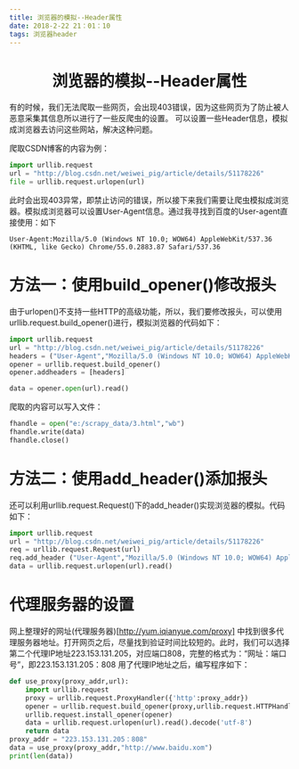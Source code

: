 ```yaml
---
title: 浏览器的模拟--Header属性
date: 2018-2-22 21：01：10
tags: 浏览器header
---
```


# <center>浏览器的模拟--Header属性</center> 
有的时候，我们无法爬取一些网页，会出现403错误，因为这些网页为了防止被人恶意采集其信息所以进行了一些反爬虫的设置。
可以设置一些Header信息，模拟成浏览器去访问这些网站，解决这种问题。

爬取CSDN博客的内容为例：
```python
import urllib.request
url = "http://blog.csdn.net/weiwei_pig/article/details/51178226"
file = urllib.request.urlopen(url)
```
此时会出现403异常，即禁止访问的错误，所以接下来我们需要让爬虫模拟成浏览器。模拟成浏览器可以设置User-Agent信息。通过我寻找到百度的User-agent直接使用：如下
```
User-Agent:Mozilla/5.0 (Windows NT 10.0; WOW64) AppleWebKit/537.36 (KHTML, like Gecko) Chrome/55.0.2883.87 Safari/537.36
```
# 方法一：使用build_opener()修改报头 
由于urlopen()不支持一些HTTP的高级功能，所以，我们要修改报头，可以使用urllib.request.build_opener()进行，模拟浏览器的代码如下：
```python
import urllib.request
url = "http://blog.csdn.net/weiwei_pig/article/details/51178226"
headers = ("User-Agent","Mozilla/5.0 (Windows NT 10.0; WOW64) AppleWebKit/537.36 (KHTML, like Gecko) Chrome/55.0.2883.87 Safari/537.36")
opener = urllib.request.build_opener()
opener.addheaders = [headers]

data = opener.open(url).read()
```
爬取的内容可以写入文件：
```python
fhandle = open("e:/scrapy_data/3.html","wb")
fhandle.write(data)
fhandle.close()
```

# 方法二：使用add_header()添加报头 
还可以利用urllib.request.Request()下的add_header()实现浏览器的模拟。代码如下：
```python
import urllib.request
url = "http://blog.csdn.net/weiwei_pig/article/details/51178226"
req = urllib.request.Request(url)
req.add_header ("User-Agent","Mozilla/5.0 (Windows NT 10.0; WOW64) AppleWebKit/537.36 (KHTML, like Gecko) Chrome/55.0.2883.87 Safari/537.36")
data = urllib.request.urlopen(url).read()
```


# 代理服务器的设置
网上整理好的网址(代理服务器)[http://yum.iqianyue.com/proxy] 中找到很多代理服务器地址。打开网页之后，尽量找到验证时间比较短的。此时，我们可以选择第二个代理IP地址223.153.131.205，对应端口808，完整的格式为：“网址：端口号”，即223.153.131.205：808
用了代理IP地址之后，编写程序如下：
```python
def use_proxy(proxy_addr,url):
    import urllib.request
    proxy = urllib.request.ProxyHandler({'http':proxy_addr})
    opener = urllib.request.build_opener(proxy,urllib.request.HTTPHandler)
    urllib.request.install_opener(opener)
    data = urllib.request.urlopen(url).read().decode('utf-8')
    return data
proxy_addr = "223.153.131.205：808"
data = use_proxy(proxy_addr,"http://www.baidu.xom")
print(len(data))
```